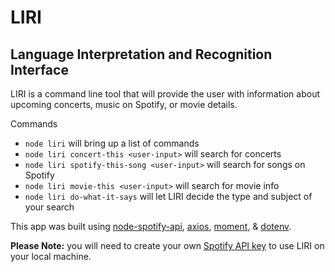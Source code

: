 # LIRI

## Language Interpretation and Recognition Interface

LIRI is a command line tool that will provide the user with information about upcoming concerts, music on Spotify, or movie details.

Commands
* `node liri` will bring up a list of commands
* `node liri concert-this <user-input>` will search for concerts
* `node liri spotify-this-song <user-input>` will search for songs on Spotify
* `node liri movie-this <user-input>` will search for movie info
* `node liri do-what-it-says` will let LIRI decide the type and subject of your search

This app was built  using [node-spotify-api](https://www.npmjs.com/package/node-spotify-api), [axios](https://www.npmjs.com/package/axios), [moment](https://www.npmjs.com/package/moment), & [dotenv](https://www.npmjs.com/package/dotenv).

**Please Note:** you will need to create your own [Spotify API key](https://developer.spotify.com/) to use LIRI on your local machine.


